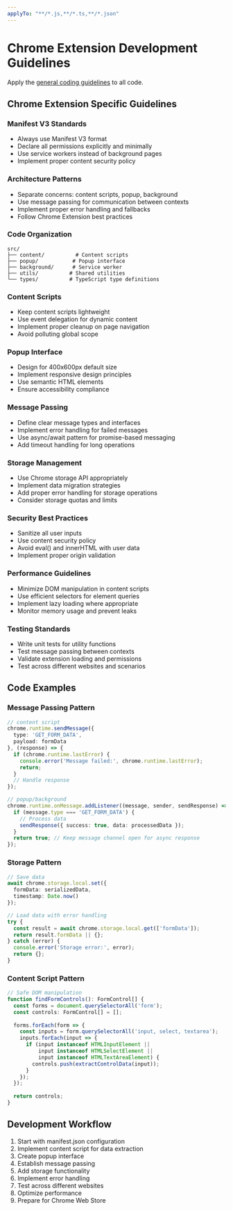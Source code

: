 ```yaml
---
applyTo: "**/*.js,**/*.ts,**/*.json"
---
```

# Chrome Extension Development Guidelines

Apply the [general coding guidelines](./copilot-instructions-general.md) to all code.

## Chrome Extension Specific Guidelines

### Manifest V3 Standards
- Always use Manifest V3 format
- Declare all permissions explicitly and minimally
- Use service workers instead of background pages
- Implement proper content security policy

### Architecture Patterns
- Separate concerns: content scripts, popup, background
- Use message passing for communication between contexts
- Implement proper error handling and fallbacks
- Follow Chrome Extension best practices

### Code Organization
```
src/
├── content/          # Content scripts
├── popup/           # Popup interface
├── background/      # Service worker
├── utils/          # Shared utilities
└── types/          # TypeScript type definitions
```

### Content Scripts
- Keep content scripts lightweight
- Use event delegation for dynamic content
- Implement proper cleanup on page navigation
- Avoid polluting global scope

### Popup Interface
- Design for 400x600px default size
- Implement responsive design principles
- Use semantic HTML elements
- Ensure accessibility compliance

### Message Passing
- Define clear message types and interfaces
- Implement error handling for failed messages
- Use async/await pattern for promise-based messaging
- Add timeout handling for long operations

### Storage Management
- Use Chrome storage API appropriately
- Implement data migration strategies
- Add proper error handling for storage operations
- Consider storage quotas and limits

### Security Best Practices
- Sanitize all user inputs
- Use content security policy
- Avoid eval() and innerHTML with user data
- Implement proper origin validation

### Performance Guidelines
- Minimize DOM manipulation in content scripts
- Use efficient selectors for element queries
- Implement lazy loading where appropriate
- Monitor memory usage and prevent leaks

### Testing Standards
- Write unit tests for utility functions
- Test message passing between contexts
- Validate extension loading and permissions
- Test across different websites and scenarios

## Code Examples

### Message Passing Pattern
```typescript
// content script
chrome.runtime.sendMessage({
  type: 'GET_FORM_DATA',
  payload: formData
}, (response) => {
  if (chrome.runtime.lastError) {
    console.error('Message failed:', chrome.runtime.lastError);
    return;
  }
  // Handle response
});

// popup/background
chrome.runtime.onMessage.addListener((message, sender, sendResponse) => {
  if (message.type === 'GET_FORM_DATA') {
    // Process data
    sendResponse({ success: true, data: processedData });
  }
  return true; // Keep message channel open for async response
});
```

### Storage Pattern
```typescript
// Save data
await chrome.storage.local.set({ 
  formData: serializedData,
  timestamp: Date.now()
});

// Load data with error handling
try {
  const result = await chrome.storage.local.get(['formData']);
  return result.formData || {};
} catch (error) {
  console.error('Storage error:', error);
  return {};
}
```

### Content Script Pattern
```typescript
// Safe DOM manipulation
function findFormControls(): FormControl[] {
  const forms = document.querySelectorAll('form');
  const controls: FormControl[] = [];
  
  forms.forEach(form => {
    const inputs = form.querySelectorAll('input, select, textarea');
    inputs.forEach(input => {
      if (input instanceof HTMLInputElement || 
          input instanceof HTMLSelectElement || 
          input instanceof HTMLTextAreaElement) {
        controls.push(extractControlData(input));
      }
    });
  });
  
  return controls;
}
```

## Development Workflow
1. Start with manifest.json configuration
2. Implement content script for data extraction
3. Create popup interface
4. Establish message passing
5. Add storage functionality
6. Implement error handling
7. Test across different websites
8. Optimize performance
9. Prepare for Chrome Web Store
